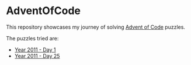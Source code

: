 # AdventOfCode

This repository showcases my journey of solving [Advent of Code](https://adventofcode.com/) puzzles.

The puzzles tried are:

- [Year 2011 - Day 1](./src/SonarSweep/README.md)
- [Year 2011 - Day 25](./src/SeaCucumber/README.md)